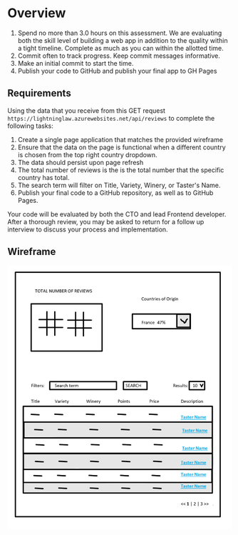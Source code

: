 # Overview

1. Spend no more than 3.0 hours on this assessment. We are evaluating both the skill level of building a web app in addition to the quality within a tight timeline. Complete as much as you can within the allotted time. 
2. Commit often to track progress. Keep commit messages informative.
3. Make an initial commit to start the time. 
3. Publish your code to GitHub and publish your final app to GH Pages

## Requirements

Using the data that you receive from this GET request `https://lightninglaw.azurewebsites.net/api/reviews` to complete the following tasks:

1. Create a single page application that matches the provided wireframe
2. Ensure that the data on the page is functional when a different country is chosen from the top right country dropdown.
3. The data should persist upon page refresh
3. The total number of reviews is the is the total number that the specific country has total.
4. The search term will filter on Title, Variety, Winery, or Taster's Name.
5. Publish your final code to a GitHub repository, as well as to GitHub Pages.

Your code will be evaluated by both the CTO and lead Frontend developer. After a thorough review, you may be asked to return for a follow up interview to discuss your process and implementation. 

## Wireframe

![Wireframe](assets/wineWF2.PNG)
